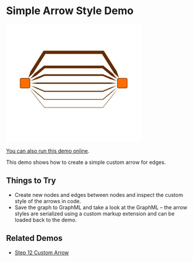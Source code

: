 <!--
 //////////////////////////////////////////////////////////////////////////////
 // @license
 // This file is part of yFiles for HTML.
 // Use is subject to license terms.
 //
 // Copyright (c) by yWorks GmbH, Vor dem Kreuzberg 28,
 // 72070 Tuebingen, Germany. All rights reserved.
 //
 //////////////////////////////////////////////////////////////////////////////
-->
# Simple Arrow Style Demo

<img src="../../../doc/demo-thumbnails/simple-arrow-style.webp" alt="demo-thumbnail" height="320"/>

[You can also run this demo online](https://www.yworks.com/demos/style/simple-arrow-style/).

This demo shows how to create a simple custom arrow for edges.

## Things to Try

- Create new nodes and edges between nodes and inspect the custom style of the arrows in code.
- Save the graph to GraphML and take a look at the GraphML – the arrow styles are serialized using a custom markup extension and can be loaded back to the demo.

## Related Demos

- [Step 12 Custom Arrow](../../tutorial-style-implementation-edge/12-custom-arrow/)
